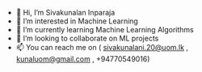 - 👋 Hi, I’m Sivakunalan Inparaja
- 👀 I’m interested in Machine Learning
- 🌱 I’m currently learning Machine Learning Algorithms
- 💞️ I’m looking to collaborate on ML projects 
- 📫 You can reach me on ( sivakunalani.20@uom.lk , kunaluom@gmail.com , +94770549016)

<!---
kunaluom/kunaluom is a ✨ special ✨ repository because its `README.md` (this file) appears on your GitHub profile.
You can click the Preview link to take a look at your changes.
--->
